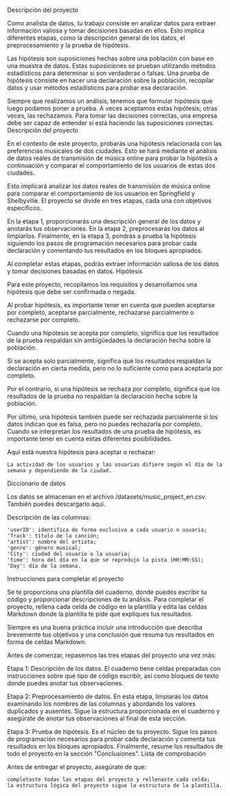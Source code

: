 Descripción del proyecto

Como analista de datos, tu trabajo consiste en analizar datos para extraer información valiosa y tomar decisiones basadas en ellos. Esto implica diferentes etapas, como la descripción general de los datos, el preprocesamiento y la prueba de hipótesis.

Las hipótesis son suposiciones hechas sobre una población con base en una muestra de datos. Estas suposiciones se prueban utilizando métodos estadísticos para determinar si son verdaderas o falsas. Una prueba de hipótesis consiste en hacer una declaración sobre la población, recopilar datos y usar métodos estadísticos para probar esa declaración.

Siempre que realizamos un análisis, tenemos que formular hipótesis que luego podamos poner a prueba. A veces aceptamos estas hipótesis; otras veces, las rechazamos. Para tomar las decisiones correctas, una empresa debe ser capaz de entender si está haciendo las suposiciones correctas.
Descripción del proyecto

En el contexto de este proyecto, probarás una hipótesis relacionada con las preferencias musicales de dos ciudades. Esto se hará mediante el análisis de datos reales de transmisión de música online para probar la hipótesis a continuación y comparar el comportamiento de los usuarios de estas dos ciudades.

Esto implicará analizar los datos reales de transmisión de música online para comparar el comportamiento de los usuarios en Springfield y Shelbyville. El proyecto se divide en tres etapas, cada una con objetivos específicos.

En la etapa 1, proporcionarás una descripción general de los datos y anotarás tus observaciones. En la etapa 2, preprocesarás los datos al limpiarlos. Finalmente, en la etapa 3, pondrás a prueba la hipótesis siguiendo los pasos de programación necesarios para probar cada declaración y comentando tus resultados en los bloques apropiados.

Al completar estas etapas, podrás extraer información valiosa de los datos y tomar decisiones basadas en datos.
Hipótesis

Para este proyecto, recopilamos los requisitos y desarrollamos una hipótesis que debe ser confirmada o negada.

Al probar hipótesis, es importante tener en cuenta que pueden aceptarse por completo, aceptarse parcialmente, rechazarse parcialmente o rechazarse por completo.

Cuando una hipótesis se acepta por completo, significa que los resultados de la prueba respaldan sin ambigüedades la declaración hecha sobre la población.

Si se acepta solo parcialmente, significa que los resultados respaldan la declaración en cierta medida, pero no lo suficiente como para aceptarla por completo.

Por el contrario, si una hipótesis se rechaza por completo, significa que los resultados de la prueba no respaldan la declaración hecha sobre la población.

Por último, una hipótesis también puede ser rechazada parcialmente si los datos indican que es falsa, pero no puedes rechazarla por completo. Cuando se interpretan los resultados de una prueba de hipótesis, es importante tener en cuenta estas diferentes posibilidades.

Aquí está nuestra hipótesis para aceptar o rechazar:

    La actividad de los usuarios y las usuarias difiere según el día de la semana y dependiendo de la ciudad.

Diccionario de datos

Los datos se almacenan en el archivo /datasets/music_project_en.csv. También puedes descargarlo aquí.

Descripción de las columnas:

    'userID': identifica de forma exclusiva a cada usuario o usuaria;
    'Track': título de la canción;
    'artist': nombre del artista;
    'genre': género musical;
    'City': ciudad del usuario o la usuaria;
    'time': hora del día en la que se reprodujo la pista (HH:MM:SS);
    'Day': día de la semana.

Instrucciones para completar el proyecto

Se te proporciona una plantilla del cuaderno, donde puedes escribir tu código y proporcionar descripciones de tu análisis. Para completar el proyecto, rellena cada celda de código en la plantilla y edita las celdas Markdown donde la plantilla te pide que expliques tus resultados.

Siempre es una buena práctica incluir una introducción que describa brevemente tus objetivos y una conclusión que resuma tus resultados en forma de celdas Markdown. 

Antes de comenzar, repasemos las tres etapas del proyecto una vez más:

Etapa 1: Descripción de los datos. El cuaderno tiene celdas preparadas con instrucciones sobre qué tipo de código escribir, así como bloques de texto donde puedes anotar tus observaciones.

Etapa 2: Preprocesamiento de datos. En esta etapa, limpiarás los datos examinando los nombres de las columnas y abordando los valores duplicados y ausentes. Sigue la estructura proporcionada en el cuaderno y asegúrate de anotar tus observaciones al final de esta sección.

Etapa 3: Prueba de hipótesis. Es el núcleo de tu proyecto. Sigue los pasos de programación necesarios para probar cada declaración y comenta tus resultados en los bloques apropiados. Finalmente, resume los resultados de todo el proyecto en la sección "Conclusiones".
Lista de comprobación

Antes de entregar el proyecto, asegúrate de que:

    completaste todas las etapas del proyecto y rellenaste cada celda;
    la estructura lógica del proyecto sigue la estructura de la plantilla.
